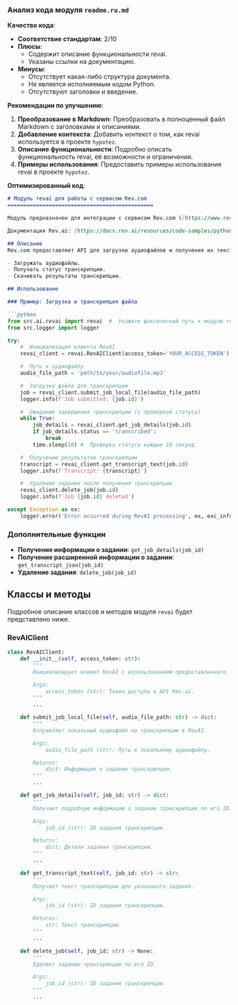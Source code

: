 ### **Анализ кода модуля `readme.ru.md`**

**Качество кода**:
- **Соответствие стандартам**: 2/10
- **Плюсы**:
    - Содержит описание функциональности revai.
    - Указаны ссылки на документацию.
- **Минусы**:
    - Отсутствует какая-либо структура документа.
    - Не является исполняемым кодом Python.
    - Отсутствуют заголовки и введение.

**Рекомендации по улучшению**:

1.  **Преобразование в Markdown**: Преобразовать в полноценный файл Markdown с заголовками и описаниями.
2.  **Добавление контекста**: Добавить контекст о том, как revai используется в проекте `hypotez`.
3.  **Описание функциональности**: Подробно описать функциональность revai, её возможности и ограничения.
4.  **Примеры использования**: Предоставить примеры использования revai в проекте `hypotez`.

**Оптимизированный код**:

```markdown
# Модуль revai для работы с сервисом Rev.com
==============================================

Модуль предназначен для интеграции с сервисом Rev.com ([https://www.rev.com/api/docs](https://www.rev.com/api/docs)) для автоматической транскрибации аудиофайлов.

Документация Rev.ai: [https://docs.rev.ai/resources/code-samples/python/](https://docs.rev.ai/resources/code-samples/python/)

## Описание
Rev.com предоставляет API для загрузки аудиофайлов и получения их текстовой транскрипции. Этот модуль предназначен для упрощения взаимодействия с этим API, позволяя:

- Загружать аудиофайлы.
- Получать статус транскрипции.
- Скачивать результаты транскрипции.

## Использование

### Пример: Загрузка и транскрипция файла

```python
from src.ai.revai import revai  #  Укажите фактический путь к модулю revai в вашем проекте
from src.logger import logger

try:
    #  Инициализация клиента RevAI
    revai_client = revai.RevAIClient(access_token='YOUR_ACCESS_TOKEN')

    #  Путь к аудиофайлу
    audio_file_path = 'path/to/your/audiofile.mp3'

    #  Загрузка файла для транскрипции
    job = revai_client.submit_job_local_file(audio_file_path)
    logger.info(f'Job submitted: {job.id}')

    #  Ожидание завершения транскрипции (с проверкой статуса)
    while True:
        job_details = revai_client.get_job_details(job.id)
        if job_details.status == 'transcribed':
            break
        time.sleep(10) #  Проверка статуса каждые 10 секунд

    #  Получение результатов транскрипции
    transcript = revai_client.get_transcript_text(job.id)
    logger.info(f'Transcript: {transcript}')

    #  Удаление задания после получения транскрипции
    revai_client.delete_job(job.id)
    logger.info(f'Job {job.id} deleted')

except Exception as ex:
    logger.error('Error occurred during RevAI processing', ex, exc_info=True)
```

###  Дополнительные функции
- **Получение информации о задании**: `get_job_details(job_id)`
- **Получение расширенной информации о задании**: `get_transcript_json(job_id)`
- **Удаление задания**: `delete_job(job_id)`

##  Классы и методы
Подробное описание классов и методов модуля `revai` будет представлено ниже.

###  RevAIClient
```python
class RevAIClient:
    def __init__(self, access_token: str):
        """
        Инициализирует клиент RevAI с использованием предоставленного токена доступа.

        Args:
            access_token (str): Токен доступа к API Rev.ai.
        """
        ...

    def submit_job_local_file(self, audio_file_path: str) -> dict:
        """
        Отправляет локальный аудиофайл на транскрипцию в RevAI.

        Args:
            audio_file_path (str): Путь к локальному аудиофайлу.

        Returns:
            dict: Информация о задании транскрипции.
        """
        ...

    def get_job_details(self, job_id: str) -> dict:
        """
        Получает подробную информацию о задании транскрипции по его ID.

        Args:
            job_id (str): ID задания транскрипции.

        Returns:
            dict: Детали задания транскрипции.
        """
        ...

    def get_transcript_text(self, job_id: str) -> str:
        """
        Получает текст транскрипции для указанного задания.

        Args:
            job_id (str): ID задания транскрипции.

        Returns:
            str: Текст транскрипции.
        """
        ...

    def delete_job(self, job_id: str) -> None:
        """
        Удаляет задание транскрипции по его ID.

        Args:
            job_id (str): ID задания транскрипции.
        """
        ...
```